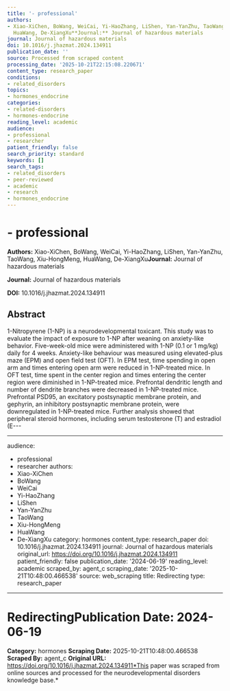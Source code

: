 ```yaml
---
title: '- professional'
authors:
- Xiao-XiChen, BoWang, WeiCai, Yi-HaoZhang, LiShen, Yan-YanZhu, TaoWang, Xiu-HongMeng,
  HuaWang, De-XiangXu**Journal:** Journal of hazardous materials
journal: Journal of hazardous materials
doi: 10.1016/j.jhazmat.2024.134911
publication_date: ''
source: Processed from scraped content
processing_date: '2025-10-21T22:15:08.220671'
content_type: research_paper
conditions:
- related_disorders
topics:
- hormones_endocrine
categories:
- related-disorders
- hormones-endocrine
reading_level: academic
audience:
- professional
- researcher
patient_friendly: false
search_priority: standard
keywords: []
search_tags:
- related_disorders
- peer-reviewed
- academic
- research
- hormones_endocrine
---
```


# - professional

**Authors:** Xiao-XiChen, BoWang, WeiCai, Yi-HaoZhang, LiShen, Yan-YanZhu, TaoWang, Xiu-HongMeng, HuaWang, De-XiangXu**Journal:** Journal of hazardous materials

**Journal:** Journal of hazardous materials

**DOI:** 10.1016/j.jhazmat.2024.134911

## Abstract

1-Nitropyrene (1-NP) is a neurodevelopmental toxicant. This study was to evaluate the impact of exposure to 1-NP after weaning on anxiety-like behavior. Five-week-old mice were administered with 1-NP (0.1 or 1 mg/kg) daily for 4 weeks. Anxiety-like behaviour was measured using elevated-plus maze (EPM) and open field test (OFT). In EPM test, time spending in open arm and times entering open arm were reduced in 1-NP-treated mice. In OFT test, time spent in the center region and times entering the center region were diminished in 1-NP-treated mice. Prefrontal dendritic length and number of dendrite branches were decreased in 1-NP-treated mice. Prefrontal PSD95, an excitatory postsynaptic membrane protein, and gephyrin, an inhibitory postsynaptic membrane protein, were downregulated in 1-NP-treated mice. Further analysis showed that peripheral steroid hormones, including serum testosterone (T) and estradiol (E---

---
audience:
- professional
- researcher
authors:
- Xiao-XiChen
- BoWang
- WeiCai
- Yi-HaoZhang
- LiShen
- Yan-YanZhu
- TaoWang
- Xiu-HongMeng
- HuaWang
- De-XiangXu
category: hormones
content_type: research_paper
doi: 10.1016/j.jhazmat.2024.134911
journal: Journal of hazardous materials
original_url: https://doi.org/10.1016/j.jhazmat.2024.134911
patient_friendly: false
publication_date: '2024-06-19'
reading_level: academic
scraped_by: agent_c
scraping_date: '2025-10-21T10:48:00.466538'
source: web_scraping
title: Redirecting
type: research_paper
---
# Redirecting**Publication Date:** 2024-06-19
**Category:** hormones
**Scraping Date:** 2025-10-21T10:48:00.466538
**Scraped By:** agent_c
**Original URL:** https://doi.org/10.1016/j.jhazmat.2024.134911*This paper was scraped from online sources and processed for the neurodevelopmental disorders knowledge base.*